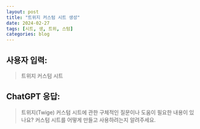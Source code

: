 ```yaml
---
layout: post
title: "트위지 커스텀 시트 생성"
date: 2024-02-27
tags: [시트, 생, 트위, 스텀]
categories: blog
---
```


## 사용자 입력:
> 트위지 커스텀 시트

## ChatGPT 응답:
> 트위지(Twige) 커스텀 시트에 관한 구체적인 질문이나 도움이 필요한 내용이 있나요? 커스텀 시트를 어떻게 만들고 사용하려는지 알려주세요.

